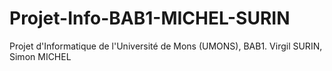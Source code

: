 # Projet-Info-BAB1-MICHEL-SURIN
Projet d'Informatique de l'Université de Mons (UMONS), BAB1. Virgil SURIN, Simon MICHEL

